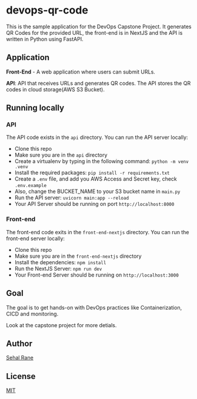 # devops-qr-code

This is the sample application for the DevOps Capstone Project.
It generates QR Codes for the provided URL, the front-end is in NextJS and the API is written in Python using FastAPI.

## Application

**Front-End** - A web application where users can submit URLs.

**API**: API that receives URLs and generates QR codes. The API stores the QR codes in cloud storage(AWS S3 Bucket).

## Running locally

### API

The API code exists in the `api` directory. You can run the API server locally:

- Clone this repo
- Make sure you are in the `api` directory
- Create a virtualenv by typing in the following command: `python -m venv .venv`
- Install the required packages: `pip install -r requirements.txt`
- Create a `.env` file, and add you AWS Access and Secret key, check  `.env.example`
- Also, change the BUCKET_NAME to your S3 bucket name in `main.py`
- Run the API server: `uvicorn main:app --reload`
- Your API Server should be running on port `http://localhost:8000`

### Front-end

The front-end code exits in the `front-end-nextjs` directory. You can run the front-end server locally:

- Clone this repo
- Make sure you are in the `front-end-nextjs` directory
- Install the dependencies: `npm install`
- Run the NextJS Server: `npm run dev`
- Your Front-end Server should be running on `http://localhost:3000`


## Goal

The goal is to get hands-on with DevOps practices like Containerization, CICD and monitoring.

Look at the capstone project for more detials.

## Author

[Sehal Rane](https://github.com/sehalrane07)

## License

[MIT](./LICENSE)
